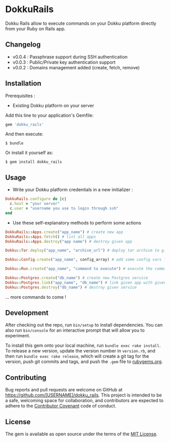 # DokkuRails

Dokku Rails allow to execute commands on your Dokku platform directly from your Ruby on Rails app.

## Changelog

+ v0.0.4 : Passphrase support during SSH authentication
+ v0.0.3 : Public/Private key authentication support
+ v0.0.2 : Domains management added (create, fetch, remove)

## Installation

Prerequisites :

+ Existing Dokku platform on your server

Add this line to your application's Gemfile:

```ruby
gem 'dokku_rails'
```

And then execute:

    $ bundle

Or install it yourself as:

    $ gem install dokku_rails

## Usage

+ Write your Dokku platform credentials in a new initializer :

```ruby
DokkuRails.configure do |c|
  c.host = "your server"
  c.user = "username you use to login through ssh"
end
```

+ Use these self-explanatory methods to perform some actions

```ruby
DokkuRails::Apps.create("app_name") # create new app
DokkuRails::Apps.fetch() # list all apps
DokkuRails::Apps.destroy("app name") # destroy given app

Dokku::Tar.deploy("app_name", "archive_url") # deploy tar archive to given app

Dokku::Config.create("app_name", config_array) # add some config vars for given app

Dokku::Run.create("app_name", "command to execute") # execute the command on the given app

Dokku::Postgres.create("db_name") # create new Postgres service
Dokku::Postgres.link("app_name", "db_name") # link given app with given Postgres service
Dokku::Postgres.destroy("db_name") # destroy given service
```

... more commands to come !

## Development

After checking out the repo, run `bin/setup` to install dependencies. You can also run `bin/console` for an interactive prompt that will allow you to experiment.

To install this gem onto your local machine, run `bundle exec rake install`. To release a new version, update the version number in `version.rb`, and then run `bundle exec rake release`, which will create a git tag for the version, push git commits and tags, and push the `.gem` file to [rubygems.org](https://rubygems.org).

## Contributing

Bug reports and pull requests are welcome on GitHub at https://github.com/[USERNAME]/dokku_rails. This project is intended to be a safe, welcoming space for collaboration, and contributors are expected to adhere to the [Contributor Covenant](contributor-covenant.org) code of conduct.


## License

The gem is available as open source under the terms of the [MIT License](http://opensource.org/licenses/MIT).
